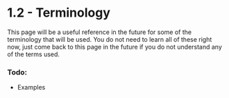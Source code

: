 # 1.2 - Terminology

This page will be a useful reference in the future for some of the terminology that will be used. You do not need to learn all of these right now, just come back to this page in the future if you do not understand any of the terms used.

### Todo:

- Examples 
